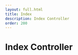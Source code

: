 ```yaml
---
layout: full.html
title: Index
description: Index Controller
order: 200
---
```


# Index Controller
